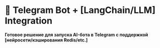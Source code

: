 # 🚀 Telegram Bot + [LangChain/LLM] Integration  

**Готовое решение для запуска AI-бота в Telegram с поддержкой [нейросети/кэширования Redis/etc.]**      